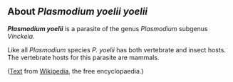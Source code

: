 About *Plasmodium yoelii yoelii* 
--------------------------------



***Plasmodium yoelii*** is a parasite of the genus *Plasmodium* subgenus
*Vinckeia*.

Like all *Plasmodium* species *P. yoelii* has both vertebrate and insect
hosts. The vertebrate hosts for this parasite are mammals.

([Text](http://en.wikipedia.org/wiki/Plasmodium_yoelii) from
[Wikipedia](http://en.wikipedia.org/), the free encyclopaedia.)
